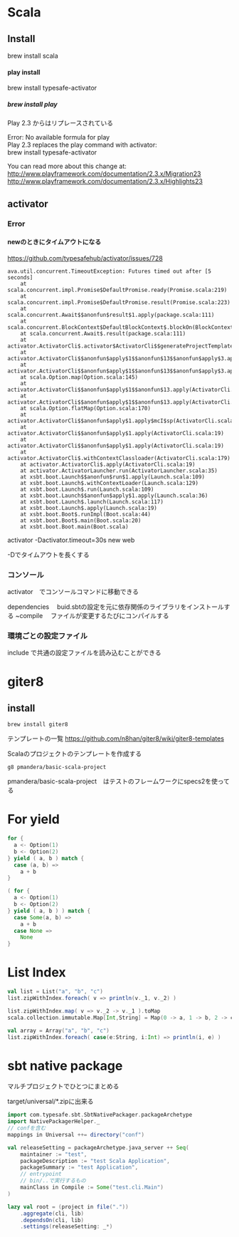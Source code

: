 
# Scala

## Install

brew install scala

#### play install

brew install typesafe-activator

##### brew install play

Play 2.3 からはリプレースされている

Error: No available formula for play  
Play 2.3 replaces the play command with activator:  
  brew install typesafe-activator  

You can read more about this change at:  
  http://www.playframework.com/documentation/2.3.x/Migration23  
  http://www.playframework.com/documentation/2.3.x/Highlights23  
  
## activator

### Error

#### newのときにタイムアウトになる

https://github.com/typesafehub/activator/issues/728

```
ava.util.concurrent.TimeoutException: Futures timed out after [5 seconds]
	at scala.concurrent.impl.Promise$DefaultPromise.ready(Promise.scala:219)
	at scala.concurrent.impl.Promise$DefaultPromise.result(Promise.scala:223)
	at scala.concurrent.Await$$anonfun$result$1.apply(package.scala:111)
	at scala.concurrent.BlockContext$DefaultBlockContext$.blockOn(BlockContext.scala:53)
	at scala.concurrent.Await$.result(package.scala:111)
	at activator.ActivatorCli$.activator$ActivatorCli$$generateProjectTemplate(ActivatorCli.scala:147)
	at activator.ActivatorCli$$anonfun$apply$1$$anonfun$13$$anonfun$apply$3.apply(ActivatorCli.scala:105)
	at activator.ActivatorCli$$anonfun$apply$1$$anonfun$13$$anonfun$apply$3.apply(ActivatorCli.scala:104)
	at scala.Option.map(Option.scala:145)
	at activator.ActivatorCli$$anonfun$apply$1$$anonfun$13.apply(ActivatorCli.scala:104)
	at activator.ActivatorCli$$anonfun$apply$1$$anonfun$13.apply(ActivatorCli.scala:103)
	at scala.Option.flatMap(Option.scala:170)
	at activator.ActivatorCli$$anonfun$apply$1.apply$mcI$sp(ActivatorCli.scala:103)
	at activator.ActivatorCli$$anonfun$apply$1.apply(ActivatorCli.scala:19)
	at activator.ActivatorCli$$anonfun$apply$1.apply(ActivatorCli.scala:19)
	at activator.ActivatorCli$.withContextClassloader(ActivatorCli.scala:179)
	at activator.ActivatorCli$.apply(ActivatorCli.scala:19)
	at activator.ActivatorLauncher.run(ActivatorLauncher.scala:35)
	at xsbt.boot.Launch$$anonfun$run$1.apply(Launch.scala:109)
	at xsbt.boot.Launch$.withContextLoader(Launch.scala:129)
	at xsbt.boot.Launch$.run(Launch.scala:109)
	at xsbt.boot.Launch$$anonfun$apply$1.apply(Launch.scala:36)
	at xsbt.boot.Launch$.launch(Launch.scala:117)
	at xsbt.boot.Launch$.apply(Launch.scala:19)
	at xsbt.boot.Boot$.runImpl(Boot.scala:44)
	at xsbt.boot.Boot$.main(Boot.scala:20)
	at xsbt.boot.Boot.main(Boot.scala)
```

activator -Dactivator.timeout=30s new web

-Dでタイムアウトを長くする


### コンソール

activator　でコンソールコマンドに移動できる

dependencies
　buid.sbtの設定を元に依存関係のライブラリをインストールする
~compile
　ファイルが変更するたびにコンパイルする
　

### 環境ごとの設定ファイル

include で共通の設定ファイルを読み込むことができる


# giter8

## install 

```
brew install giter8
```

テンプレートの一覧
https://github.com/n8han/giter8/wiki/giter8-templates

Scalaのプロジェクトのテンプレートを作成する

```
g8 pmandera/basic-scala-project
```

pmandera/basic-scala-project　はテストのフレームワークにspecs2を使ってる



# For yield

```scala
for {
  a <- Option(1)
  b <- Option(2)
} yield ( a, b ) match {
  case (a, b) =>
    a + b
}
```

```scala
( for {
  a <- Option(1)
  b <- Option(2)
} yield ( a, b ) ) match {
  case Some(a, b) =>
    a + b
  case None =>
    None
}
```

# List Index

```scala
val list = List("a", "b", "c")
list.zipWithIndex.foreach( v => println(v._1, v._2) )

list.zipWithIndex.map( v => v._2 -> v._1 ).toMap
scala.collection.immutable.Map[Int,String] = Map(0 -> a, 1 -> b, 2 -> c)

val array = Array("a", "b", "c")
list.zipWithIndex.foreach( case(e:String, i:Int) => println(i, e) )
```

# sbt native package

マルチプロジェクトでひとつにまとめる

target/universal/*.zipに出来る

```scala
import com.typesafe.sbt.SbtNativePackager.packageArchetype
import NativePackagerHelper._
// confを含む
mappings in Universal ++= directory("conf")

val releaseSetting = packageArchetype.java_server ++ Seq(
    maintainer := "test",
    packageDescription := "test Scala Application",
    packageSummary := "test Application",
    // entrypoint
    // bin/..で実行するもの
    mainClass in Compile := Some("test.cli.Main")
)

lazy val root = (project in file("."))
    .aggregate(cli, lib)
    .dependsOn(cli, lib)
    .settings(releaseSetting: _*)
```


